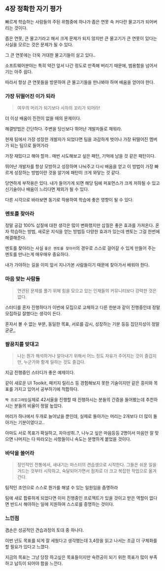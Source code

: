 ## 4장 정확한 자기 평가

빠르게 학습하는 사람들의 주된 위험중에 하나가 좁은 연못 속 커다란 물고기가 되어버리는 것이다.  

좁은 연못, 큰 물고기라고 해서 크게 문제가 되지 않지만 큰 물고기가 큰 연못이 있다는 사실을 모르는 것은 문제가 될 수 있다.  

그 큰 연못에는 더욱 거대한 물고기들이 살고 있다..  

소프트웨어분야는 특히 약간 앞서 나간 정도로 만족해 버리기 때문에, 범용함을 넘어서기는 아주 쉽다.  

따라서 항상 큰 연못들을 방문하여 큰 물고기들을 만나봐야 하며 배움을 얻어야 한다.  

### 가장 뒤떨어진 이가 되라  

> 여우의 머리가 되기보다 사자의 꼬리가 되어라!  

더 이상 배움이 진전이 없을 때의 문제이다.  

해결방법은 간단하다. 주변을 당신보다 뛰어난 개발자들로 채워라.  

현재 팀에서 가장 성장한 개발자가 되었다면 팀을 과감하게 벗어나 가장 뒤떨어진 멤버가 되는 팀으로 들어가라  

가장 재밌다고 해야 할까.. 매번 시도해보고 싶은 패턴, 기억에 남을 것 같은 패턴이다.  

뛰어난 개발자를 항상 모방하고 성장하며 나눠주고 다시 배움을 얻고 이 방법이 가장 빠르게 성장하는 방법이란 것을 알기에 패턴이 크게 와닿는 것 같다.  

당연하게 부작용은 있다. 내가 들어가게 되면 해당 팀에 퍼포먼스가 크게 저하될 수 있고 신기술이나 배움이 느리다면 제외가 될 수 있다.  

다른 시각으로 바라보면 동기로 작용하여 학습에 좋은 영향이 될 수 있다.  

### 멘토를 찾아라  

정말 공감 100% 삽질에 대한 생각은 많이 변화했지만 삽질은 좋은 효과를 가져온다. 혼자 학습하는 방법, 새로운 지식을 얻는 방법등 다양한 효과가 있는데 멘토는 그걸 한번에 해결해준다.  

멘토를 찾아라는 사실 `좋은 멘토를 찾아라`의 경우로 스스로 걸어갈 수 있게 만들어 주는 멘토를 만나는게 매우매우 중요하다.  

내가 가야하는 길을 이미 앞서 지나가본 사람들이기 때문에 찾아가서 배워야 한다.  

### 마음 맞는 사람들  

> 연관된 문제를 풀기 위해 힘을 모으고 있는 인재들의 커뮤니티보다 강력한 것은 없다.  

스터디를 혼자 진행하다가 이번에 모집으로 교체하고 다른 한분과 같이 진행중인데 정말 모집하길 잘했다는 생각이 든다.  

혼자서 볼 수 없는 부분, 동일한 목표, 서로를 감시, 성장하는 기분 등등 집단지성이 정말 굳굳,,  

### 팔꿈치를 맞대고  

> 나는 뭔가 해석하거나 알아내기 위해서 어느 정도 자유가 주어지는 것이 즐겁지만, 누군가와 함계 일하는 것도 즐겁다. 

지금 진행중인 스터디가 좋은 예제이다.  

같이 새로운 UI Toolkit, 패키지 릴리스 등 경험해보지 못한 기술이지만 같은 흥미와 목표를 가지고 있어서 공부하기에 적합하다.  

`짝 프로그래밍`실제로 42서울을 진행할 때 진행하시는 분들의 간증을 들어봤는데 추천하시는 분들의 비율이 정말 높았다.  

머리가 하나에서 두개로 늘어났을 뿐인데, 실제로 돌아가는 머리는 2개보다 더 많이 돌아가는 기분이였다고..  

아마도 서로 목표가 확실하고, 자아성취..?, 나누고 싶은 마음등등 2명이서 마음만 잘 맞으면 나머지는 다 따라오는 사항들이니 속도는 분명하게 붙었을 것이다.  

### 바닥을 쓸어라  

> 장인적인 전통에서, 새내기는 마스터의 견습생으로 시작한다. 그들은 쉬운 일을 거드는 것부터 시작하고, 숙달되어가면서 점차로 더 크고 복잡한 작업으로 옮겨간다.  

팀적인 조언으로 스스로 뭔가를 해낼 수 있는 일원임을 즘명하라  

팀에 새로 합류하게 되었다면 이미 진행중인 프로젝트가 있을 것이고 받은 역할이 없다면 반드시 해야하는 일에 지원하여 스스로를 증명하는 것이다.  

### 느낀점  

겸손은 성공적인 견습과정의 토대 중 하나다.  

이번 년도 목표를 되게 잘 세웠다고 생각했는데 3,4장을 읽고 나서는 조금 더 구체화를 할 필요가 있다고 느꼈다.  

지금의 목표는 그냥 당장 하고싶은 목표들이지만 숙련공이 되기 위한 목표가 많이 부족하고 납득이 되어야 함을 느낀다.  

